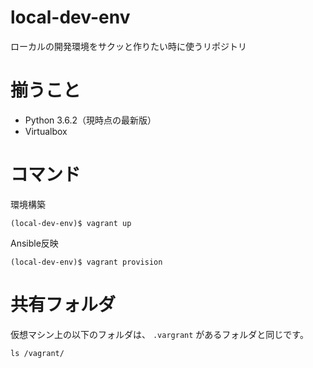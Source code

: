 # local-dev-env
ローカルの開発環境をサクッと作りたい時に使うリポジトリ

# 揃うこと
- Python 3.6.2（現時点の最新版）
- Virtualbox

# コマンド

環境構築

```
(local-dev-env)$ vagrant up
```

Ansible反映
```
(local-dev-env)$ vagrant provision
```

# 共有フォルダ

仮想マシン上の以下のフォルダは、 `.vargrant` があるフォルダと同じです。
```
ls /vagrant/
```


